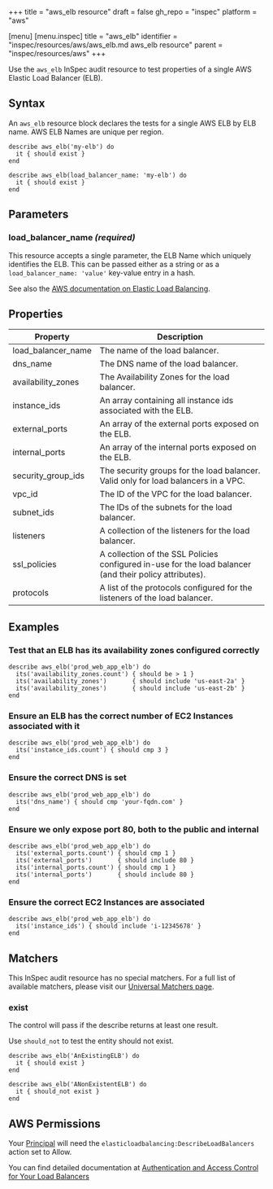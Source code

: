 +++
title = "aws_elb resource"
draft = false
gh_repo = "inspec"
platform = "aws"

[menu]
  [menu.inspec]
    title = "aws_elb"
    identifier = "inspec/resources/aws/aws_elb.md aws_elb resource"
    parent = "inspec/resources/aws"
+++

Use the `aws_elb` InSpec audit resource to test properties of a single AWS Elastic Load Balancer (ELB).

## Syntax

An `aws_elb` resource block declares the tests for a single AWS ELB by ELB name. AWS ELB Names are unique per region.

    describe aws_elb('my-elb') do
      it { should exist }
    end

    describe aws_elb(load_balancer_name: 'my-elb') do
      it { should exist }
    end

## Parameters

### load_balancer_name _(required)_

This resource accepts a single parameter, the ELB Name which uniquely identifies the ELB.
This can be passed either as a string or as a `load_balancer_name: 'value'` key-value entry in a hash.

See also the [AWS documentation on Elastic Load Balancing](https://docs.aws.amazon.com/elasticloadbalancing/latest/APIReference).

## Properties

| Property           | Description                                                                                             |
| ------------------ | ------------------------------------------------------------------------------------------------------- |
| load_balancer_name | The name of the load balancer.                                                                          |
| dns_name           | The DNS name of the load balancer.                                                                      |
| availability_zones | The Availability Zones for the load balancer.                                                           |
| instance_ids       | An array containing all instance ids associated with the ELB.                                           |
| external_ports     | An array of the external ports exposed on the ELB.                                                      |
| internal_ports     | An array of the internal ports exposed on the ELB.                                                      |
| security_group_ids | The security groups for the load balancer. Valid only for load balancers in a VPC.                      |
| vpc_id             | The ID of the VPC for the load balancer.                                                                |
| subnet_ids         | The IDs of the subnets for the load balancer.                                                           |
| listeners          | A collection of the listeners for the load balancer.                                                    |
| ssl_policies       | A collection of the SSL Policies configured in-use for the load balancer (and their policy attributes). |
| protocols          | A list of the protocols configured for the listeners of the load balancer.                              |

## Examples

### Test that an ELB has its availability zones configured correctly

    describe aws_elb('prod_web_app_elb') do
      its('availability_zones.count') { should be > 1 }
      its('availability_zones')       { should include 'us-east-2a' }
      its('availability_zones')       { should include 'us-east-2b' }
    end

### Ensure an ELB has the correct number of EC2 Instances associated with it

    describe aws_elb('prod_web_app_elb') do
      its('instance_ids.count') { should cmp 3 }
    end

### Ensure the correct DNS is set

    describe aws_elb('prod_web_app_elb') do
      its('dns_name') { should cmp 'your-fqdn.com' }
    end

### Ensure we only expose port 80, both to the public and internal

    describe aws_elb('prod_web_app_elb') do
      its('external_ports.count') { should cmp 1 }
      its('external_ports')       { should include 80 }
      its('internal_ports.count') { should cmp 1 }
      its('internal_ports')       { should include 80 }
    end

### Ensure the correct EC2 Instances are associated

    describe aws_elb('prod_web_app_elb') do
      its('instance_ids') { should include 'i-12345678' }
    end

## Matchers

This InSpec audit resource has no special matchers. For a full list of available matchers, please visit our [Universal Matchers page](/inspec/matchers/).

### exist

The control will pass if the describe returns at least one result.

Use `should_not` to test the entity should not exist.

    describe aws_elb('AnExistingELB') do
      it { should exist }
    end

    describe aws_elb('ANonExistentELB') do
      it { should_not exist }
    end

## AWS Permissions

Your [Principal](https://docs.aws.amazon.com/IAM/latest/UserGuide/intro-structure.html#intro-structure-principal)
will need the `elasticloadbalancing:DescribeLoadBalancers` action set to Allow.

You can find detailed documentation at [Authentication and Access Control for Your Load Balancers](https://docs.aws.amazon.com/elasticloadbalancing/latest/userguide/load-balancer-authentication-access-control.html)

